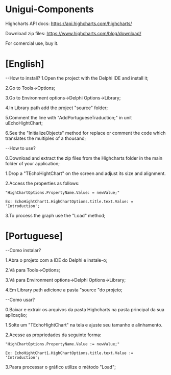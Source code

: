 # Unigui-Components

Highcharts API docs: https://api.highcharts.com/highcharts/

Download zip files: https://www.highcharts.com/blog/download/

For comercial use, buy it.

# [English]

--How to install?
1.Open the project with the Delphi IDE and install it;

2.Go to Tools->Options;

3.Go to Environment options->Delphi Options->Library;

4.In Library path add the project "source" folder;

5.Comment the line with "AddPortugueseTraduction;" in unit uEchoHightChart;

6.See the "InitializeObjects" method for replace or comment the code which translates the multiples of a thousand;


--How to use?

0.Download and extract the zip files from the Highcharts folder in the main folder of your application;

1.Drop a "TEchoHightChart" on the screen and adjust its size and alignment.

2.Access the properties as follows:

    "HighChartOptions.PropertyName.Value: = newValue;"
    
    Ex: EchoHightChart1.HighChartOptions.title.text.Value: = 'Introduction';
    
3.To process the graph use the "Load" method;



# [Portuguese]

--Como instalar?

1.Abra o projeto com a IDE do Delphi e instale-o;

2.Vá para Tools->Options;

3.Vá para Environment options->Delphi Options->Library;

4.Em Library path adicione a pasta "source "do projeto;


--Como usar?

0.Baixar e extrair os arquivos da pasta Highcharts na pasta principal da sua aplicação;

1.Solte um "TEchoHightChart" na tela e ajuste seu tamanho e alinhamento.

2.Acesse as propriedades da seguinte forma:

    "HighChartOptions.PropertyName.Value := newValue;"
    
    Ex: EchoHightChart1.HighChartOptions.title.text.Value := 'Introduction';
    
3.Pasra processar o gráfico utilize o método "Load";
